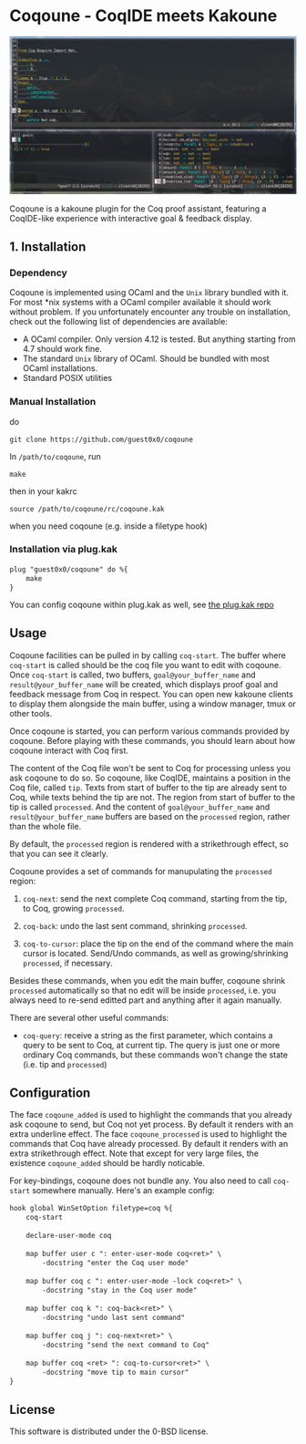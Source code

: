 
# Coqoune - CoqIDE meets Kakoune

![](./screenshot.png)

Coqoune is a kakoune plugin for the Coq proof assistant,
featuring a CoqIDE-like experience with interactive goal & feedback display.

## 1. Installation

### Dependency
Coqoune is implemented using OCaml and the `Unix` library bundled with it.
For most *nix systems with a OCaml compiler available it should work without problem.
If you unfortunately encounter any trouble on installation,
check out the following list of dependencies are available:

- A OCaml compiler. Only version 4.12 is tested.
But anything starting from 4.7 should work fine.
- The standard `Unix` library of OCaml.
Should be bundled with most OCaml installations.
- Standard POSIX utilities

### Manual Installation
do
```
git clone https://github.com/guest0x0/coqoune
```
In `/path/to/coqoune`, run
```
make
```
then in your kakrc
```
source /path/to/coqoune/rc/coqoune.kak
```
when you need coqoune (e.g. inside a filetype hook)

### Installation via plug.kak
```
plug "guest0x0/coqoune" do %{
    make
}
```
You can config coqoune within plug.kak as well, see [the plug.kak repo](https://gitlab.com/andreyorst/plug.kak)


## Usage
Coqoune facilities can be pulled in by calling `coq-start`.
The buffer where `coq-start` is called should be the coq file you want to edit with coqoune.
Once `coq-start` is called, two buffers,
`goal@your_buffer_name` and `result@your_buffer_name` will be created,
which displays proof goal and feedback message from Coq in respect.
You can open new kakoune clients to display them alongside the main buffer,
using a window manager, tmux or other tools.

Once coqoune is started,
you can perform various commands provided by coqoune.
Before playing with these commands,
you should learn about how coqoune interact with Coq first.

The content of the Coq file won't be sent to Coq for processing
unless you ask coqoune to do so.
So coqoune, like CoqIDE, maintains a position in the Coq file, called `tip`.
Texts from start of buffer to the tip are already sent to Coq,
while texts behind the tip are not.
The region from start of buffer to the tip is called `processed`.
And the content of `goal@your_buffer_name` and `result@your_buffer_name` buffers are based on the `processed` region,
rather than the whole file.

By default, the `processed` region is rendered with a strikethrough effect,
so that you can see it clearly.

Coqoune provides a set of commands for manupulating the `processed` region:

1.  `coq-next`: send the next complete Coq command,
starting from the tip, to Coq, growing `processed`.

2.  `coq-back`: undo the last sent command, shrinking `processed`.

3.  `coq-to-cursor`: place the tip on the end of the command where the main cursor is located.
Send/Undo commands, as well as growing/shrinking `processed`, if necessary.

Besides these commands, when you edit the main buffer,
coqoune shrink `processed` automatically so that no edit
will be inside `processed`,
i.e. you always need to re-send editted part and anything after it again manually.

There are several other useful commands:

-  `coq-query`: receive a string as the first parameter,
which contains a query to be sent to Coq, at current tip.
The query is just one or more ordinary Coq commands,
but these commands won't change the state (i.e. tip and `processed`)


## Configuration
The face `coqoune_added` is used to highlight the commands that
you already ask coqoune to send, but Coq not yet process.
By default it renders with an extra underline effect.
The face `coqoune_processed` is used to highlight the commands
that Coq have already processed.
By default it renders with an extra strikethrough effect.
Note that except for very large files,
the existence `coqoune_added` should be hardly noticable.

For key-bindings, coqoune does not bundle any.
You also need to call `coq-start` somewhere manually.
Here's an example config:
```
hook global WinSetOption filetype=coq %{
    coq-start

    declare-user-mode coq

    map buffer user c ": enter-user-mode coq<ret>" \
        -docstring "enter the Coq user mode"

    map buffer coq c ": enter-user-mode -lock coq<ret>" \
        -docstring "stay in the Coq user mode"

    map buffer coq k ": coq-back<ret>" \
        -docstring "undo last sent command"

    map buffer coq j ": coq-next<ret>" \
        -docstring "send the next command to Coq"

    map buffer coq <ret> ": coq-to-cursor<ret>" \
        -docstring "move tip to main cursor"
}
```

## License
This software is distributed under the 0-BSD license.
